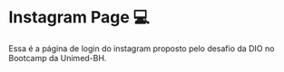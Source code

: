 # Instagram Page 💻

Essa é a página de login do instagram proposto pelo desafio da DIO no Bootcamp da Unimed-BH.
